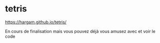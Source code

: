 # tetris

https://hargam.github.io/tetris/

En cours de finalisation mais vous pouvez déjà vous amusez avec et voir le code
